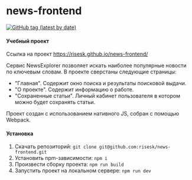 # news-frontend

[![GitHub tag (latest by date)](https://img.shields.io/github/v/tag/risesk/news-frontend?label=version)](https://github.com/risesk/news-frontend/releases/)
#### Учебный проект
Ссылка на проект https://risesk.github.io/news-frontend/

Сервис NewsExplorer позволяет искать наиболее популярные новости по ключевым словам.
В проекте сверстаны следующие страницы:

* "Главная". Содержит окно поиска и результаты поисковой выдачи.
* "О проекте". Содержит информацию о работе.
* "Сохраненные статьи". Личный кабинет пользователя в котором можно будет сохранять статьи.

Проект создан с использованием нативного JS, собран с помощью Webpack.

#### Установка
1. Скачать репозиторий:
```git clone git@github.com:risesk/news-frontend.git```
2. Установить npm-зависимости:
```npm i```
3. Произвести сборку проекта:
```npm run build```
4. Запустить проект на локальном сервере:
```npm run dev```
